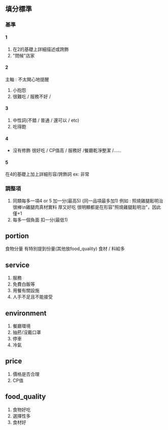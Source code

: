 ## 填分標準
### 基準
#### 1
1. 在2的基礎上詳細描述或誇飾
2. "問候"店家

#### 2
主軸 : 不太開心地提醒
1. 小抱怨
2. 很難吃 / 服務不好 / 
#### 3
1. 中性詞(不錯 / 普通 / 還可以 / etc)
2. 吃得飽

#### 4
* 沒有修飾
很好吃 / CP值高 / 服務好 /餐廳乾淨整潔 /......

#### 5
在4的基礎上加上詳細形容/誇飾詞 ex: 非常

### 調整項
1. 同類每多一項4 or 5 加一分(最高5) (同一品項最多加1)
例如 : 照燒雞腿鬆明治很棒\n雞腿肉真材實料 厚又好吃
很明顯都是在形容"照燒雞腿鬆明治"，因此僅+1
2. 每多一個負面 扣一分(最低1)

## portion
食物分量
有特別提到份量(其他放food_quality)
食材 / 料給多


## service
1. 服務
2. 免費白飯等
3. 用餐有關設施
4. 人手不足且不能接受

## environment
1. 餐廳環境
2. 抽菸/沒戴口罩
3. 停車
4. 冷氣

## price
1. 價格是否合理
2. CP值

## food_quality
1. 食物好吃
2. 選擇性多
3. 食材好